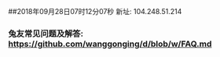 ##2018年09月28日07时12分07秒 新址: 104.248.51.214
### 兔友常见问题及解答: https://github.com/wanggonging/d/blob/w/FAQ.md
